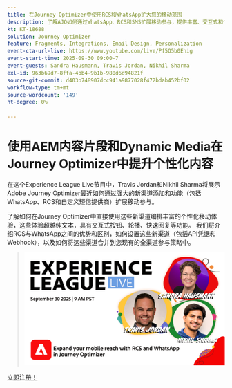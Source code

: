```yaml
---
title: 在Journey Optimizer中使用RCS和WhatsApp扩大您的移动范围
description: 了解AJO如何通过WhatsApp、RCS和SMS扩展移动参与，提供丰富、交互式和个性化的体验。
kt: KT-18688
solution: Journey Optimizer
feature: Fragments, Integrations, Email Design, Personalization
event-cta-url-live: https://www.youtube.com/live/Pf5O5b0Ehig
event-start-time: 2025-09-30 09:00-7
event-guests: Sandra Hausmann, Travis Jordan, Nikhil Sharma
exl-id: 963b69d7-8ffa-4bb4-9b1b-980d6d94821f
source-git-commit: d403b748907dcc941a9877028f472bdab452bf02
workflow-type: tm+mt
source-wordcount: '149'
ht-degree: 0%

---
```


# 使用AEM内容片段和Dynamic Media在Journey Optimizer中提升个性化内容

在这个Experience League Live节目中，Travis Jordan和Nikhil Sharma将展示Adobe Journey Optimizer最近如何通过强大的新渠道添加和功能（包括WhatsApp、RCS和自定义短信提供商）扩展移动参与。

了解如何在Journey Optimizer中直接使用这些新渠道编排丰富的个性化移动体验，这些体验超越纯文本，具有交互式按钮、轮播、快速回复等功能。 我们将介绍RCS与WhatsApp之间的优势和区别，如何设置这些新渠道（包括API凭据和Webhook），以及如何将这些渠道合并到您现有的全渠道参与策略中。

> ![显示横幅](../assets/30Sept2025_WebBanner.png)

[立即注册！](https://engage.adobe.com/ExpLeagueLive-250930.html)
